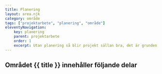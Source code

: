 ```yaml
---
title: Planering
layout: area.njk
category: område
tags: ["projektarbete", "planering", "område"]
eleventyNavigation:
    key: planering
    parent: projektarbete
    order: 1
    excerpt: Utan planering så blir projekt sällan bra, det är grunden och en förutsättning för arbetet
---
```

## Området {{ title }} innehåller följande delar
